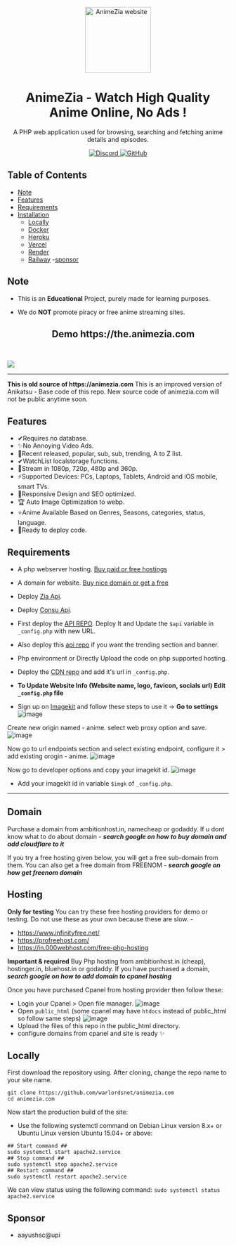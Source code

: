 <p align="center">
  <a href="https://animezia.com/">
    <img alt="AnimeZia website" src="https://cdnzia.pages.dev/images/logo.webp" width="150">
  </a>
</p>

<h1 align="center">
  AnimeZia - Watch High Quality Anime Online, No Ads !
</h1>

<p align="center">
 A PHP web application used for browsing, searching and fetching anime details and episodes.
</p>
<p align="center">
    <a href="https://discord.gg/43pgyxBDPg">
      <img src="https://img.shields.io/discord/987492554486452315?color=7289da&label=discord&logo=discord&logoColor=7289da" alt="Discord">
    </a>
    <a href="https://telegram.me/animezia_updates">
    <img src="https://img.shields.io/badge/-warlordsnet-blue?style=flat-square&logo=telegram&logoColor=white&link=https://www.telegram.me/animezia_updates" alt="GitHub">
  </a>
</p>

<h2> Table of Contents </h2>

- [Note](#note)
- [Features](#features)
- [Requirements](#requirements)
- [Installation](#installation)
  - [Locally](#locally)
  - [Docker](#docker)
  - [Heroku](#heroku)
  - [Vercel](#vercel)
  - [Render](#render)
  - [Railway](#railway)
  -[sponsor](#sponsor)

## Note

* This is an **Educational** Project, purely made for learning purposes.
* We do **NOT** promote piracy or free anime streaming sites.

  <div align="center">
   <h2> Demo https://the.animezia.com </h2> <br>
   <!-- PREVIEW IMAGE -->
<img src="https://blogger.googleusercontent.com/img/b/R29vZ2xl/AVvXsEiceJ8ksJ7c_-6zydA2eB2l9jKM0ls32LALgy60oizZrMn4tJwZ1IH48aurvpgoH6aok11EjXQ5YPfytuc-oXJJ6q5Ar83fV6nXQrvgSdNhQPMZ96dNxkqh6SEyEJK6flk-UWQncxzqurvh_nls_yZ8VEDJ-zDpQeCVKdq1WzztkqsLendtpbNgXYXLQw/s700/Screenshot%202023-04-01%20184807.png">
  </div>
  
  <hr />
<strong>This is old source of https://animezia.com </strong>
This is an improved version of Anikatsu - Base code of this repo.
New source code of animezia.com will not be public anytime soon.


## Features 
 - ✔Requires no database.
 - ✨No Annoying Video Ads.
 - 🎁Recent released, popular, sub, sub, trending, A to Z list.
 - ✔WatchList localstorage functions.
 - 🎉Stream in 1080p, 720p, 480p and 360p.
 - ⚡Supported Devices: PCs, Laptops, Tablets, Android and iOS mobile, smart TVs.
 - 🎨Responsive Design and SEO optimized.
 - 🏆 Auto Image Optimization to webp. 
 - ⭐Anime Available Based on Genres, Seasons, categories, status, language.
 - 🚀Ready to deploy code.


## Requirements
 - A php webserver hosting. [Buy paid or free hostings](#hosting)
 - A domain for website. [Buy nice domain or get a free](#domain)
 - Deploy [Zia Api](#api).
 - Deploy [Consu Api](#api).
 - First deploy the <a href="https://github.com/warlordsnet/zia-api" >API REPO</a>. Deploy It and Update the `$api` variable in `_config.php` with new URL.
 - Also deploy this <a href="https://github.com/warlordsnet/consu-api">api repo</a> if you want the trending section and banner.
 - Php environment or Directly Upload the code on php supported hosting.
 - Deploy the <a href="https://github.com/warlordsnet/cdnzia">CDN repo</a> and add it's url in  `_config.php`.

 - **To Update Website Info (Website name, logo, favicon, socials url) Edit `_config.php` file**
 - Sign up on <a href="https://imagekit.io">Imagekit</a> and follow these steps to use it ->
 **Go to settings**
![image](https://user-images.githubusercontent.com/125268757/231135267-26a145c8-cb6f-49fc-a055-6db70d4529dd.png)

Create new origin named - anime. select web proxy option and save.
![image](https://user-images.githubusercontent.com/125268757/231141699-8963cb08-6298-4278-b5fe-f45223a5b376.png)

Now go to url endpoints section and select existing endpoint, configure it > add existing orogin - anime.
![image](https://user-images.githubusercontent.com/125268757/231142346-fefaf351-6177-4458-b419-b6f095133640.png)

Now go to developer options and copy your imagekit id.
![image](https://user-images.githubusercontent.com/125268757/231146646-e53e1eff-3e03-42dd-9838-3e83823a8c8d.png)

- Add your imagekit id in variable `$imgk` of `_config.php`.

<hr />

## Domain
Purchase a domain from ambitionhost.in, namecheap or godaddy.
If u dont know what to do about domain - **_search google on how to buy domain and add cloudflare to it_**

If you try a free hosting given below, you will get a free sub-domain from them.
You can also get a free domain from FREENOM - **_search google on how get freenom domain_**

## Hosting

**Only for testing**
You can try these free hosting providers for demo or testing. Do not use these as your own because these are slow. -
 - https://www.infinityfree.net/   
 - https://profreehost.com/   
 - https://in.000webhost.com/free-php-hosting


**Important & required**
Buy Php hosting from ambitionhost.in (cheap), hostinger.in, bluehost.in or godaddy.
If you have purchased a domain, **_search google on how to add domain to cpanel hosting_**

Once you have purchased Cpanel from hosting provider then follow these:
 - Login your Cpanel > Open file manager. ![image](https://user-images.githubusercontent.com/96106468/229330640-e5efbb5b-ca74-47f5-8316-f4a052cd9e4a.png)
 - Open `public_html` (some cpanel may have `htdocs` instead of public_html so follow same steps) ![image](https://user-images.githubusercontent.com/96106468/229330740-37fff5cd-fbc1-47fd-a57b-909b9abc50ea.png)
 - Upload the files of this repo in the public_html directory.
 - configure domains from cpanel and site is ready ✨

## Locally

First download the repository using. After cloning, change the repo name to your site name.
```
git clone https://github.com/warlordsnet/animezia.com
cd animezia.com
```

Now start the production build of the site:
 - Use the following systemctl command on Debian Linux version 8.x+ or Ubuntu Linux version Ubuntu 15.04+ or above:

```
## Start command ##
sudo systemctl start apache2.service
## Stop command ##
sudo systemctl stop apache2.service
## Restart command ##
sudo systemctl restart apache2.service
```
We can view status using the following command:
`sudo systemctl status apache2.service`

## Sponsor
 - aayushsc@upi